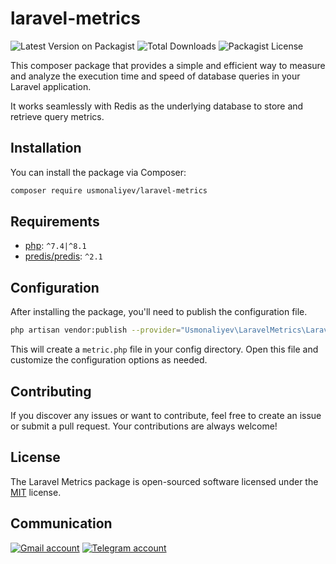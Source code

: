 # laravel-metrics

![Latest Version on Packagist](https://img.shields.io/packagist/v/usmonaliyev/laravel-metrics.svg)
![Total Downloads](https://img.shields.io/packagist/dt/usmonaliyev/laravel-metrics.svg)
![Packagist License](https://img.shields.io/packagist/l/usmonaliyev/laravel-metrics)

This composer package that provides a simple and efficient way to measure and analyze the execution time and speed of database queries in your Laravel application.

It works seamlessly with Redis as the underlying database to store and retrieve query metrics.

## Installation

You can install the package via Composer:

```bash
composer require usmonaliyev/laravel-metrics
```

## Requirements

- [php](https://php.net): `^7.4|^8.1`
- [predis/predis](https://packagist.org/packages/predis/predis): `^2.1`

## Configuration

After installing the package, you'll need to publish the configuration file.

```bash
php artisan vendor:publish --provider="Usmonaliyev\LaravelMetrics\LaravelMetricServiceProvider" --tag="config"
```

This will create a `metric.php` file in your config directory.
Open this file and customize the configuration options as needed.

## Contributing

If you discover any issues or want to contribute, feel free to create an issue or submit a pull request. Your contributions are always welcome!

## License

The Laravel Metrics package is open-sourced software licensed under the [MIT](https://choosealicense.com/licenses/mit/) license.

## Communication

[![Gmail account](https://img.shields.io/badge/Gmail-D14836?style=for-the-badge&logo=gmail&logoColor=white)](https://mail.google.com/mail/u/0/#inbox?compose=CllgCJTMXlTvXZtwqllWKkrmkrnwMBVGBmbkbbpZvxVRvpGmcSZZprrWfMrCvhsPMRbDZKTbWGq)
[![Telegram account](https://img.shields.io/badge/Telegram-2CA5E0?style=for-the-badge&logo=telegram&logoColor=white)](https://t.me/t1nnur)


